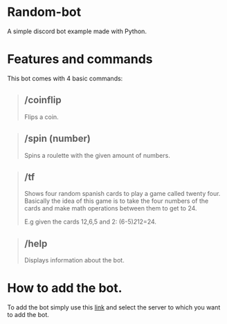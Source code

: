 # Random-bot
A simple discord bot example made with Python.

# Features and commands
This bot comes with 4 basic commands:

>## /coinflip 
>Flips a coin.

>## /spin (number)
> Spins a roulette with the given amount of numbers.

>## /tf
>Shows four random spanish cards to play a game called twenty four.
Basically the idea of this game is to take the four numbers of the cards and make math operations between them to get to 24.
>
>E.g given the cards 12,6,5 and 2: (6-5)*2*12=24.

>## /help
>Displays information about the bot. 

# How to add the bot.
To add the bot simply use this [link]([www.google.com](https://discord.com/api/oauth2/authorize?client_id=1018497578721095721&permissions=534723946560&scope=bot)) and select the server to which you want to add the bot.



